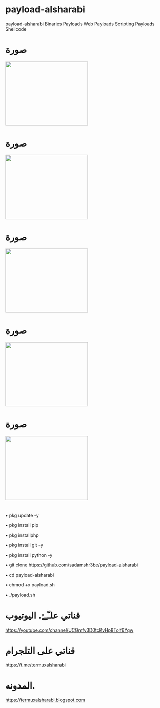 # payload-alsharabi
payload-alsharabi Binaries Payloads Web Payloads Scripting Payloads Shellcode
# صورة 
<img src="https://raw.githubusercontent.com/sadamshr3be/payload-alsharabi/main/Capture%2B_2021-08-11-13-25-02.png" width="257px" height="200px"/>

# صورة

<img src="https://raw.githubusercontent.com/sadamshr3be/payload-alsharabi/main/Capture%2B_2021-08-11-13-25-21.png" width="257px" height="200px"/>

# صورة

<img src="https://raw.githubusercontent.com/sadamshr3be/payload-alsharabi/main/Capture%2B_2021-08-11-13-27-11.png" width="257px" height="200px"/>



# صورة

<img src="https://raw.githubusercontent.com/sadamshr3be/payload-alsharabi/main/Capture%2B_2021-08-11-13-25-02.png" width="257px" height="200px"/>

# صورة

<img src="https://raw.githubusercontent.com/sadamshr3be/payload-alsharabi/main/Capture%2B_2021-08-11-13-27-22.png" width="257px" height="200px"/>


# 


• pkg update -y

• pkg install pip

• pkg installphp

• pkg install git -y


• pkg install python -y

• git clone https://github.com/sadamshr3be/payload-alsharabi

• cd payload-alsharabi

• chmod +x payload.sh

• ./payload.sh


# قناتي علـّۓ. اليوتيوب 

https://youtube.com/channel/UCGmfv3D0tcKvHp8Tolf6Yqw

# قناتي على التلجرام 

https://t.me/termuxalsharabi
# المدونه. 

https://termuxalsharabi.blogspot.com








